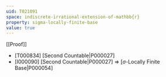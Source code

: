 ```yaml
---
uid: T021091
space: indiscrete-irrational-extension-of-mathbb{r}
property: sigma-locally-finite-base
value: true
---
```

[[Proof]]

* [T000834] [Second Countable|P000027]
* [I000090] [Second Countable|P000027] => [$\sigma$-Locally Finite Base|P000054]

